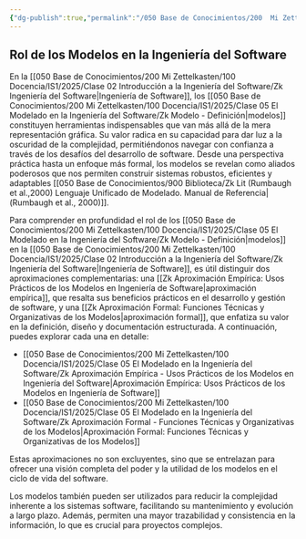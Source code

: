 ```yaml
---
{"dg-publish":true,"permalink":"/050 Base de Conocimientos/200  Mi Zettelkasten/100 Docencia/IS1/2025/Clase 05 El Modelado en la Ingeniería del Software/Zk Rol de los Modelos en la Ingeniería del Software/","tags":["digitalGarden"]}
---
```


## Rol de los Modelos en la Ingeniería del Software

En la [[050 Base de Conocimientos/200  Mi Zettelkasten/100 Docencia/IS1/2025/Clase 02 Introducción a la Ingeniería del Software/Zk Ingeniería del Software\|Ingeniería de Software]], los [[050 Base de Conocimientos/200  Mi Zettelkasten/100 Docencia/IS1/2025/Clase 05 El Modelado en la Ingeniería del Software/Zk Modelo - Definición\|modelos]] constituyen herramientas indispensables que van más allá de la mera representación gráfica. Su valor radica en su capacidad para dar luz a la oscuridad de la complejidad, permitiéndonos navegar con confianza a través de los desafíos del desarrollo de software. Desde una perspectiva práctica hasta un enfoque más formal, los modelos se revelan como aliados poderosos que nos permiten construir sistemas robustos, eficientes y adaptables [[050 Base de Conocimientos/900 Biblioteca/Zk Lit (Rumbaugh et al.,2000) Lenguaje Unificado de Modelado. Manual de Referencia\|(Rumbaugh et al., 2000)]].

Para comprender en profundidad el rol de los [[050 Base de Conocimientos/200  Mi Zettelkasten/100 Docencia/IS1/2025/Clase 05 El Modelado en la Ingeniería del Software/Zk Modelo - Definición\|modelos]] en la [[050 Base de Conocimientos/200  Mi Zettelkasten/100 Docencia/IS1/2025/Clase 02 Introducción a la Ingeniería del Software/Zk Ingeniería del Software\|Ingeniería de Software]], es útil distinguir dos aproximaciones complementarias: una [[Zk Aproximación Empírica: Usos Prácticos de los Modelos en Ingeniería de Software\|aproximación empírica]], que resalta sus beneficios prácticos en el desarrollo y gestión de software, y una [[Zk Aproximación Formal: Funciones Técnicas y Organizativas de los Modelos\|aproximación formal]], que enfatiza su valor en la definición, diseño y documentación estructurada. A continuación, puedes explorar cada una en detalle:

- [[050 Base de Conocimientos/200  Mi Zettelkasten/100 Docencia/IS1/2025/Clase 05 El Modelado en la Ingeniería del Software/Zk Aproximación Empírica - Usos Prácticos de los Modelos en Ingeniería del Software\|Aproximación Empírica: Usos Prácticos de los Modelos en Ingeniería de Software]]
- [[050 Base de Conocimientos/200  Mi Zettelkasten/100 Docencia/IS1/2025/Clase 05 El Modelado en la Ingeniería del Software/Zk Aproximación Formal - Funciones Técnicas y Organizativas de los Modelos\|Aproximación Formal: Funciones Técnicas y Organizativas de los Modelos]]

Estas aproximaciones no son excluyentes, sino que se entrelazan para ofrecer una visión completa del poder y la utilidad de los modelos en el ciclo de vida del software.

Los modelos también pueden ser utilizados para reducir la complejidad inherente a los sistemas software, facilitando su mantenimiento y evolución a largo plazo. Además, permiten una mayor trazabilidad y consistencia en la información, lo que es crucial para proyectos complejos.


